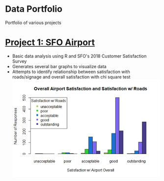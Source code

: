
# Data Portfolio
Portfolio of various projects

# [Project 1: SFO Airport](https://github.com/frickinfriche/SFO_Airport)
* Basic data analysis using R and SFO's 2018 Customer Satisfaction Survey 
* Generates several bar graphs to visualize data
* Attempts to identify relationship between satisfaction with roads/signage and overall satisfaction with chi square test
![](https://github.com/frickinfriche/dataportfolio/blob/master/images/Rplot02.jpeg)
